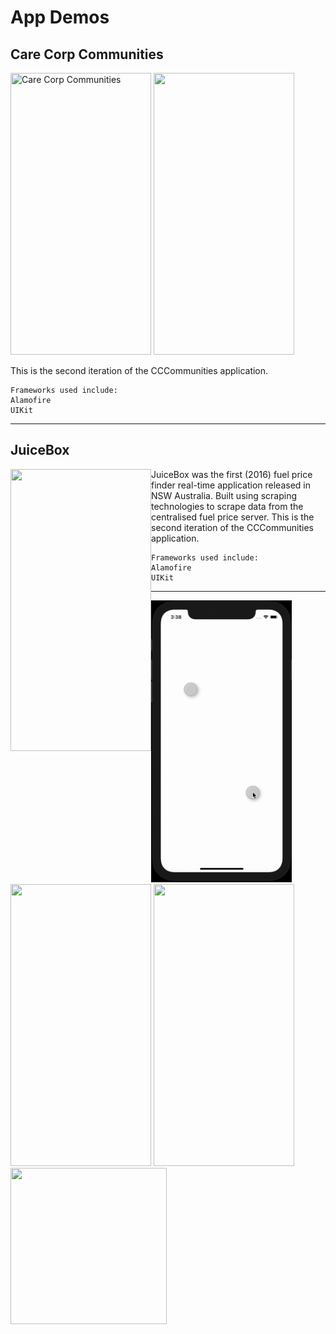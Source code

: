 # App Demos 
## Care Corp Communities

<p align="left">
  <img src="/CCCommunitiesDemo.gif" width="225" height="451" title="Care Corp Communities">
  <img src="/JuiceboxDemo.gif" width="225" height="451">
</p>


This is the second iteration of the CCCommunities application.
```
Frameworks used include:
Alamofire
UIKit
```

---







## JuiceBox
<img align="left" width="225" height="451" src="/JuiceboxDemo.gif">

JuiceBox was the first (2016) fuel price finder real-time application released in NSW Australia. 
Built using scraping technologies to scrape data from the centralised fuel price server.
This is the second iteration of the CCCommunities application.
```
Frameworks used include:
Alamofire
UIKit
```

---

<img src="/CirclesDemo.gif" width="225" height="451">
<img src="/BlueSkyDemo.gif" width="225" height="451">
<img src="/CyberStudiosDemo.gif" width="225" height="451">
<img src="/PingDemo.gif" width="250" height="250">
